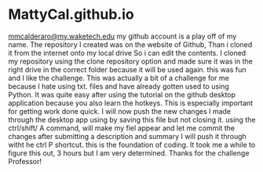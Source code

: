 # MattyCal.github.io
mmcalderaro@my.waketech.edu
my github account is a play off of my name.
The repository I created was on the website of Github, Than i cloned it from the internet onto my local drive So i can edit the contents. 
I cloned my repository using the clone repository option and made sure it was in the right drive in the correct folder because it will be used again. this was fun and I like the challenge.
This was actually a bit of a challenge for me because I hate using txt. files and have already gotten used to using Python. It was quite easy after using the tutorial on the github desktop application because you also learn the hotkeys. This is especially important for getting work done quick.
I will now push the new changes I made through the desktop app using by saving this file but not closing it. using the ctrl/shift/ A command, will make my fiel appear and let me commit the changes after submitting a description and summary I will push it through witht he ctrl P shortcut. this is the foundation of coding. It took me a while to figure this out, 3 hours but I am very determined. Thanks for the challenge Professor!
